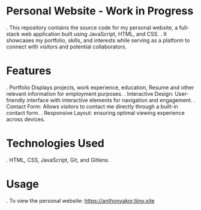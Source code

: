 # Personal Website - Work in Progress

. This repository contains the source code for my personal website, a full-stack web application built using JavaScript, HTML, and CSS.
. It showcases my portfolio, skills, and interests while serving as a platform to connect with visitors and potential collaborators.

# Features
. Portfolio Displays projects, work experience, education, Resume and other relevant information for employment purposes.
. Interactive Design: User-friendly interface with interactive elements for navigation and engagement.
. Contact Form: Allows visitors to contact me directly through a built-in contact form.
. Responsive Layout: ensuring optimal viewing experience across devices.

# Technologies Used
. HTML, CSS, JavaScript, Git, and Gitlens.

# Usage
. To view the personal website: https://anthonyakor.tiiny.site


